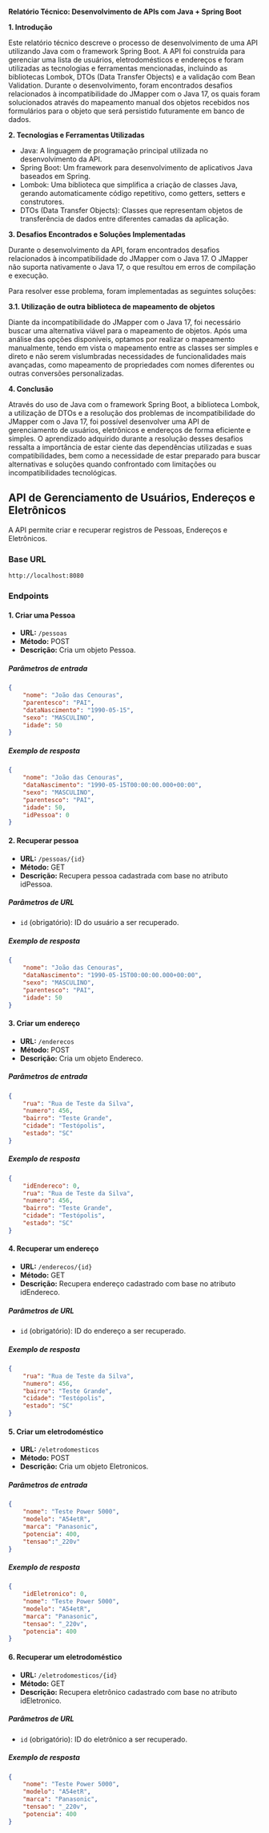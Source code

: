 **Relatório Técnico: Desenvolvimento de APIs com Java + Spring Boot**

**1. Introdução**

Este relatório técnico descreve o processo de desenvolvimento de uma API utilizando Java com o framework Spring Boot. A API foi construída para gerenciar uma lista de usuários, eletrodomésticos e endereços e foram utilizadas as tecnologias e ferramentas mencionadas, incluindo as bibliotecas Lombok, DTOs (Data Transfer Objects) e a validação com Bean Validation. Durante o desenvolvimento, foram encontrados desafios relacionados à incompatibilidade do JMapper com o Java 17, os quais foram solucionados através do mapeamento manual dos objetos recebidos nos formulários para o objeto que será persistido futuramente em banco de dados.


**2. Tecnologias e Ferramentas Utilizadas**

- Java: A linguagem de programação principal utilizada no desenvolvimento da API.
- Spring Boot: Um framework para desenvolvimento de aplicativos Java baseados em Spring.
- Lombok: Uma biblioteca que simplifica a criação de classes Java, gerando automaticamente código repetitivo, como getters, setters e construtores.
- DTOs (Data Transfer Objects): Classes que representam objetos de transferência de dados entre diferentes camadas da aplicação.

**3. Desafios Encontrados e Soluções Implementadas**

Durante o desenvolvimento da API, foram encontrados desafios relacionados à incompatibilidade do JMapper com o Java 17. O JMapper não suporta nativamente o Java 17, o que resultou em erros de compilação e execução.

Para resolver esse problema, foram implementadas as seguintes soluções:

**3.1. Utilização de outra biblioteca de mapeamento de objetos**

Diante da incompatibilidade do JMapper com o Java 17, foi necessário buscar uma alternativa viável para o mapeamento de objetos. Após uma análise das opções disponíveis, optamos por realizar o mapeamento manualmente, tendo em vista o mapeamento entre as classes ser simples e direto e não serem vislumbradas necessidades de funcionalidades mais avançadas, como mapeamento de propriedades com nomes diferentes ou outras conversões personalizadas.


**4. Conclusão**

Através do uso de Java com o framework Spring Boot, a biblioteca Lombok, a utilização de DTOs e a resolução dos problemas de incompatibilidade do JMapper com o Java 17, foi possível desenvolver uma API de gerenciamento de usuários, eletrônicos e endereços de forma eficiente e simples. 
O aprendizado adquirido durante a resolução desses desafios ressalta a importância de estar ciente das dependências utilizadas e suas compatibilidades, bem como a necessidade de estar preparado para buscar alternativas e soluções quando confrontado com limitações ou incompatibilidades tecnológicas.


## API de Gerenciamento de Usuários, Endereços e Eletrônicos

A API permite criar e recuperar registros de Pessoas, Endereços e Eletrônicos.

### Base URL
`http://localhost:8080`

### Endpoints

#### 1. Criar uma Pessoa

- **URL:** `/pessoas`
- **Método:** POST
- **Descrição:** Cria um objeto Pessoa.

##### Parâmetros de entrada
```json
{
    "nome": "João das Cenouras",
    "parentesco": "PAI",
    "dataNascimento": "1990-05-15",
    "sexo": "MASCULINO",    
    "idade": 50    
}
```

##### Exemplo de resposta
```json
{
    "nome": "João das Cenouras",
    "dataNascimento": "1990-05-15T00:00:00.000+00:00",
    "sexo": "MASCULINO",
    "parentesco": "PAI",
    "idade": 50,
    "idPessoa": 0
}

```

#### 2. Recuperar pessoa

- **URL:** `/pessoas/{id}`
- **Método:** GET
- **Descrição:** Recupera pessoa cadastrada com base no atributo idPessoa.

##### Parâmetros de URL
- `id` (obrigatório): ID do usuário a ser recuperado.

##### Exemplo de resposta
```json
{
    "nome": "João das Cenouras",
    "dataNascimento": "1990-05-15T00:00:00.000+00:00",
    "sexo": "MASCULINO",
    "parentesco": "PAI",
    "idade": 50
}
```

#### 3. Criar um endereço
- **URL:** `/enderecos`
- **Método:** POST
- **Descrição:** Cria um objeto Endereco.

##### Parâmetros de entrada
```json
{
    "rua": "Rua de Teste da Silva",
    "numero": 456,
    "bairro": "Teste Grande",
    "cidade": "Testópolis",
    "estado": "SC"
}
```

##### Exemplo de resposta
```json
{
    "idEndereco": 0,
    "rua": "Rua de Teste da Silva",
    "numero": 456,
    "bairro": "Teste Grande",
    "cidade": "Testópolis",
    "estado": "SC"
}
```

#### 4. Recuperar um endereço
- **URL:** `/enderecos/{id}`
- **Método:** GET
- **Descrição:** Recupera endereço cadastrado com base no atributo idEndereco.

##### Parâmetros de URL
- `id` (obrigatório): ID do endereço a ser recuperado.

##### Exemplo de resposta
```json
{
    "rua": "Rua de Teste da Silva",
    "numero": 456,
    "bairro": "Teste Grande",
    "cidade": "Testópolis",
    "estado": "SC"
}
```


#### 5. Criar um eletrodoméstico

- **URL:** `/eletrodomesticos`
- **Método:** POST
- **Descrição:** Cria um objeto Eletronicos.

##### Parâmetros de entrada
```json
{
    "nome": "Teste Power 5000",
    "modelo": "A54etR",
    "marca": "Panasonic", 
    "potencia": 400,    
    "tensao":"_220v"
}
```

##### Exemplo de resposta
```json
{
    "idEletronico": 0,
    "nome": "Teste Power 5000",
    "modelo": "A54etR",
    "marca": "Panasonic",
    "tensao": "_220v",
    "potencia": 400
}
```

#### 6. Recuperar um eletrodoméstico
- **URL:** `/eletrodomesticos/{id}`
- **Método:** GET
- **Descrição:** Recupera eletrônico cadastrado com base no atributo idEletronico.

##### Parâmetros de URL
- `id` (obrigatório): ID do eletrônico a ser recuperado.

##### Exemplo de resposta
```json
{
    "nome": "Teste Power 5000",
    "modelo": "A54etR",
    "marca": "Panasonic",
    "tensao": "_220v",
    "potencia": 400
}
```

